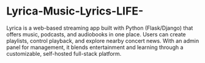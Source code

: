 # Lyrica-Music-Lyrics-LIFE-
Lyrica is a web-based streaming app built with Python (Flask/Django) that offers music, podcasts, and audiobooks in one place. Users can create playlists, control playback, and explore nearby concert news. With an admin panel for management, it blends entertainment and learning through a customizable, self-hosted full-stack platform.
